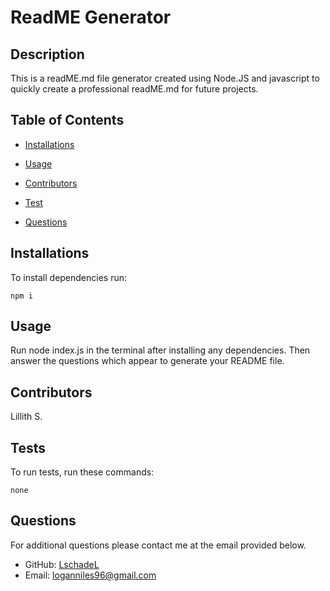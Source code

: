 # ReadME Generator
  


  ## Description

  This is a readME.md file generator created using Node.JS and javascript to quickly create a professional readME.md for future projects.

  ## Table of Contents

  * [Installations](#installations)

  * [Usage](#usage)
  
  * [Contributors](#contributors)

  * [Test](#tests)

  * [Questions](#questions)

  
  
  ## Installations

  To install dependencies run:

  ```
  npm i
  ```

  ## Usage

  Run node index.js in the terminal after installing any dependencies. Then answer the questions which appear to generate your README file.

  

  ## Contributors

  Lillith S.

  ## Tests

  To run tests, run these commands:

  ```
  none
  ```

  ## Questions

  For additional questions please contact me at the email provided below. 

  - GitHub: [LschadeL](https://github.com/LschadeL/)
  - Email:  loganniles96@gmail.com
